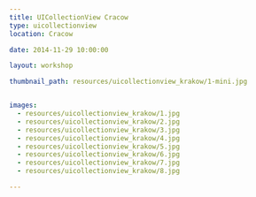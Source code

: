 ```yaml
---
title: UICollectionView Cracow
type: uicollectionview
location: Cracow

date: 2014-11-29 10:00:00

layout: workshop

thumbnail_path: resources/uicollectionview_krakow/1-mini.jpg


images:
  - resources/uicollectionview_krakow/1.jpg
  - resources/uicollectionview_krakow/2.jpg
  - resources/uicollectionview_krakow/3.jpg
  - resources/uicollectionview_krakow/4.jpg
  - resources/uicollectionview_krakow/5.jpg
  - resources/uicollectionview_krakow/6.jpg
  - resources/uicollectionview_krakow/7.jpg
  - resources/uicollectionview_krakow/8.jpg

---
```


